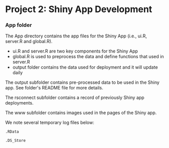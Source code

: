 # Project 2: Shiny App Development
### App folder

The App directory contains the app files for the Shiny App (i.e., ui.R, server.R and global.R).
 - ui.R and server.R are two key components for the Shiny App 
 - global.R is used to preprocess the data and define functions that used in server.R
 - output folder contains the data used for deployment and it will update daily


The output subfolder contains pre-processed data to be used in the Shiny app. See folder's README file for more details. 

The rsconnect subfolder contains a record of previously Shiny app deployments. 

The www subfolder contains images used in the pages of the Shiny app. 

We note several temporary log files below: 

	.RData
	
	.DS_Store